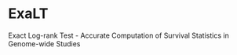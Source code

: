 ExaLT
=====

Exact Log-rank Test - Accurate Computation of Survival Statistics in Genome-wide Studies

